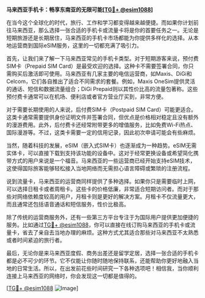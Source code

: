 **马来西亚手机卡：畅享东南亚的无限可能[[TG💪+ @esim1088](https://t.me/s/esim1088)]**

在当今这个全球化的时代，旅行、工作和学习都变得越来越便捷。而如果你计划前往马来西亚，那么选择一张合适的手机卡或流量卡将是你的首要任务之一。无论是短期旅游还是长期居住，马来西亚的手机卡市场都能为你提供多样化的选择。从本地运营商到国际eSIM服务，这里的一切都充满了吸引力。

首先，让我们来了解一下马来西亚常见的手机卡类型。对于短期游客来说，预付费SIM卡（Prepaid SIM Card）是最受欢迎的选择。这种卡不需要签署合同，你只需购买后激活即可使用。马来西亚有几家主要的电信运营商，如Maxis、DiGi和Celcom，它们各自推出了适合不同需求的套餐。例如，Maxis OneSim提供灵活的通话、短信和数据流量组合；DiGi Prepaid则以其性价比高的流量包著称。这些预付费卡通常可以在机场、便利店或者官方营业厅买到，非常方便。

对于需要长期使用的人来说，后付费SIM卡（Postpaid SIM Card）可能更适合。这类卡通常需要提供身份证明文件并签署合同，但优点是价格相对稳定且没有额外的漫游费用。此外，后付费卡还经常附带更多的增值服务，比如免费Wi-Fi热点、国际漫游等。不过，这类卡需要一定的信用记录，因此初次申请可能会有些麻烦。

当然，随着科技的发展，eSIM（嵌入式SIM卡）也逐渐成为一种趋势。eSIM无需实体卡，可以直接下载到支持该功能的设备中。这对于经常更换设备或希望简化携带方式的用户来说是一个福音。马来西亚的一些运营商已经开始支持eSIM技术，这使得国际旅客能够轻松接入当地网络而无需担心语言障碍或繁琐的注册流程。

说到流量卡，马来西亚的运营商同样提供了多种选择。如果你只是需要临时上网，可以选择日租卡或者周租卡。这些卡的价格低廉，非常适合短期访问者。而对于那些对网络依赖度较高的用户，月租卡则是更好的解决方案。月租卡不仅流量更大，而且通常还包括语音通话和短信服务，性价比极高。

除了传统的运营商服务外，还有一些第三方平台专注于为国际用户提供更加便捷的服务。比如通过[TG💪+ @esim1088](https://t.me/s/esim1088)，你可以直接在线订购马来西亚的手机卡或流量卡，省去了亲自去当地办理的麻烦。这种方式尤其适合那些对马来西亚不太熟悉或者时间紧迫的旅行者。

最后，无论你是来马来西亚度假、商务出差还是留学定居，选择一张合适的手机卡都是必不可少的环节。它不仅能让你随时随地保持联系，还能帮助你更好地融入当地的日常生活。所以，在出发前花些时间研究一下各种选项吧！相信我，当你顺利连接上马来西亚的网络时，你会发现这一切都是值得的。

[[TG💪+ @esim1088](https://t.me/s/esim1088) ![Image](https://i.postimg.cc/4NQfJmqS/Snipaste-2025-05-13-00-14-12.png)]
